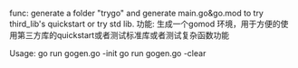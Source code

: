 func: generate a folder "trygo" and generate main.go&go.mod  to try third_lib's quickstart or try std lib.
功能: 生成一个gomod 环境，用于方便的使用第三方库的quickstart或者测试标准库或者测试复杂函数功能

Usage:
    go run gogen.go -init
    go run gogen.go -clear
